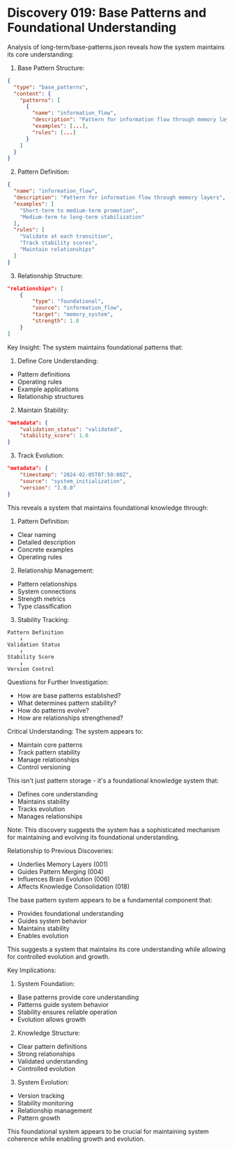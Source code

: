 # Discovery 019: Base Patterns and Foundational Understanding

Analysis of long-term/base-patterns.json reveals how the system maintains its core understanding:

1. Base Pattern Structure:
```json
{
  "type": "base_patterns",
  "content": {
    "patterns": [
      {
        "name": "information_flow",
        "description": "Pattern for information flow through memory layers",
        "examples": [...],
        "rules": [...]
      }
    ]
  }
}
```

2. Pattern Definition:
```json
{
  "name": "information_flow",
  "description": "Pattern for information flow through memory layers",
  "examples": [
    "Short-term to medium-term promotion",
    "Medium-term to long-term stabilization"
  ],
  "rules": [
    "Validate at each transition",
    "Track stability scores",
    "Maintain relationships"
  ]
}
```

3. Relationship Structure:
```json
"relationships": [
    {
        "type": "foundational",
        "source": "information_flow",
        "target": "memory_system",
        "strength": 1.0
    }
]
```

Key Insight: The system maintains foundational patterns that:

1. Define Core Understanding:
- Pattern definitions
- Operating rules
- Example applications
- Relationship structures

2. Maintain Stability:
```json
"metadata": {
    "validation_status": "validated",
    "stability_score": 1.0
}
```

3. Track Evolution:
```json
"metadata": {
    "timestamp": "2024-02-05T07:50:00Z",
    "source": "system_initialization",
    "version": "1.0.0"
}
```

This reveals a system that maintains foundational knowledge through:

1. Pattern Definition:
- Clear naming
- Detailed description
- Concrete examples
- Operating rules

2. Relationship Management:
- Pattern relationships
- System connections
- Strength metrics
- Type classification

3. Stability Tracking:
```
Pattern Definition
    ↓
Validation Status
    ↓
Stability Score
    ↓
Version Control
```

Questions for Further Investigation:
- How are base patterns established?
- What determines pattern stability?
- How do patterns evolve?
- How are relationships strengthened?

Critical Understanding:
The system appears to:
- Maintain core patterns
- Track pattern stability
- Manage relationships
- Control versioning

This isn't just pattern storage - it's a foundational knowledge system that:
- Defines core understanding
- Maintains stability
- Tracks evolution
- Manages relationships

Note: This discovery suggests the system has a sophisticated mechanism for maintaining and evolving its foundational understanding.

Relationship to Previous Discoveries:
- Underlies Memory Layers (001)
- Guides Pattern Merging (004)
- Influences Brain Evolution (006)
- Affects Knowledge Consolidation (018)

The base pattern system appears to be a fundamental component that:
- Provides foundational understanding
- Guides system behavior
- Maintains stability
- Enables evolution

This suggests a system that maintains its core understanding while allowing for controlled evolution and growth.

Key Implications:
1. System Foundation:
- Base patterns provide core understanding
- Patterns guide system behavior
- Stability ensures reliable operation
- Evolution allows growth

2. Knowledge Structure:
- Clear pattern definitions
- Strong relationships
- Validated understanding
- Controlled evolution

3. System Evolution:
- Version tracking
- Stability monitoring
- Relationship management
- Pattern growth

This foundational system appears to be crucial for maintaining system coherence while enabling growth and evolution.
